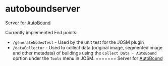 # autoboundserver
Server for [AutoBound](https://github.com/BBloggsbott/autobound)<br/>

Currently implemented End points:

* `/generateNodesTest` - Used by the unit test for the JOSM plugin
* `/dataCollector` - Used to collect data (original image, segmented image and other metadata) of buildings using the `Collect Data - AutoBound` oprtion under the `Tools` menu in JOSM. 
=======
Server for [AutoBound](https://github.com/BBloggsbott/autobound)
